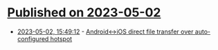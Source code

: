 # [Published on 2023-05-02](index.md)

* [2023-05-02, 15:49:12](https://lobste.rs/s/92kybs/android_ios_direct_file_transfer_over) - [Android<->iOS direct file transfer over auto-configured hotspot](https://www.youtube.com/watch?v=-RKiSmo-Bns)
